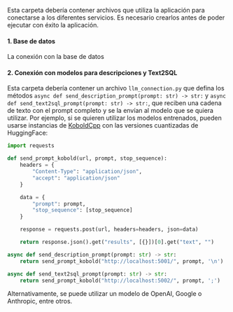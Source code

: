 Esta carpeta debería contener archivos que utiliza la aplicación para conectarse a los diferentes servicios. Es necesario crearlos antes de poder ejecutar con éxito la aplicación.

#### 1. Base de datos

La conexión con la base de datos


#### 2. Conexión con modelos para descripciones y Text2SQL

Esta carpeta debería contener un archivo `llm_connection.py` que defina los métodos `async def send_description_prompt(prompt: str) -> str:` y `async def send_text2sql_prompt(prompt: str) -> str:`, que reciben una cadena de texto con el prompt completo y se la envían al modelo que se quiera utilizar. Por ejemplo, si se quieren utilizar los modelos entrenados, pueden usarse instancias de [KoboldCpp](https://github.com/LostRuins/koboldcpp) con las versiones cuantizadas de HuggingFace:

```python
import requests

def send_prompt_kobold(url, prompt, stop_sequence):
    headers = {
        "Content-Type": "application/json",
        "accept": "application/json"
    }

    data = {
        "prompt": prompt,
        "stop_sequence": [stop_sequence]
    }

    response = requests.post(url, headers=headers, json=data)

    return response.json().get("results", [{}])[0].get("text", "")

async def send_description_prompt(prompt: str) -> str:
    return send_prompt_kobold("http://localhost:5001/", prompt, '\n')

async def send_text2sql_prompt(prompt: str) -> str:
    return send_prompt_kobold("http://localhost:5002/", prompt, ';')
```

Alternativamente, se puede utilizar un modelo de OpenAI, Google o Anthropic, entre otros.